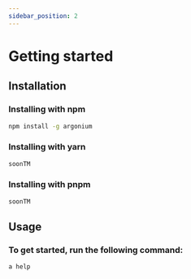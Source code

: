 ```yaml
---
sidebar_position: 2
---
```


# Getting started

## Installation

### Installing with npm

```bash
npm install -g argonium
```

### Installing with yarn

```bash
soonTM
```

### Installing with pnpm

```bash
soonTM
```

## Usage

### To get started, run the following command:

```bash
a help
```
